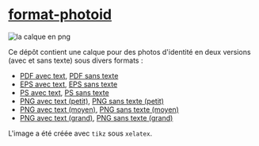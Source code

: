 # [format-photoid](https://github.com/kpym/format-photoid)

![la calque en png](https://kpym.github.io/format-photoid/format-photoid_text_300.png)

Ce dépôt contient une calque pour des photos d'identité en deux versions (avec et sans texte) sous divers formats :
- [PDF avec text](https://kpym.github.io/format-photoid/format-photoid_text.pdf),              [PDF sans texte](https://kpym.github.io/format-photoid/format-photoid_notext.pdf)
- [EPS avec text](https://kpym.github.io/format-photoid/format-photoid_text.eps),              [EPS sans texte](https://kpym.github.io/format-photoid/format-photoid_notext.eps)
- [PS avec text](https://kpym.github.io/format-photoid/format-photoid_text.ps),                [PS sans texte](https://kpym.github.io/format-photoid/format-photoid_notext.ps)
- [PNG avec text (petit)](https://kpym.github.io/format-photoid/format-photoid_text_300.png),  [PNG sans texte (petit)](https://kpym.github.io/format-photoid/format-photoid_notext_300.png)
- [PNG avec text (moyen)](https://kpym.github.io/format-photoid/format-photoid_text_700.png),  [PNG sans texte (moyen)](https://kpym.github.io/format-photoid/format-photoid_notext_700.png)
- [PNG avec text (grand)](https://kpym.github.io/format-photoid/format-photoid_text_1400.png), [PNG sans texte (grand)](https://kpym.github.io/format-photoid/format-photoid_notext_1400.png)

L'image a été créée avec `tikz` sous `xelatex`.
